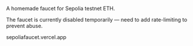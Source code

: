 A homemade faucet for Sepolia testnet ETH.

The faucet is currently disabled temporarily — need to add rate-limiting to prevent abuse.

sepoliafaucet.vercel.app

